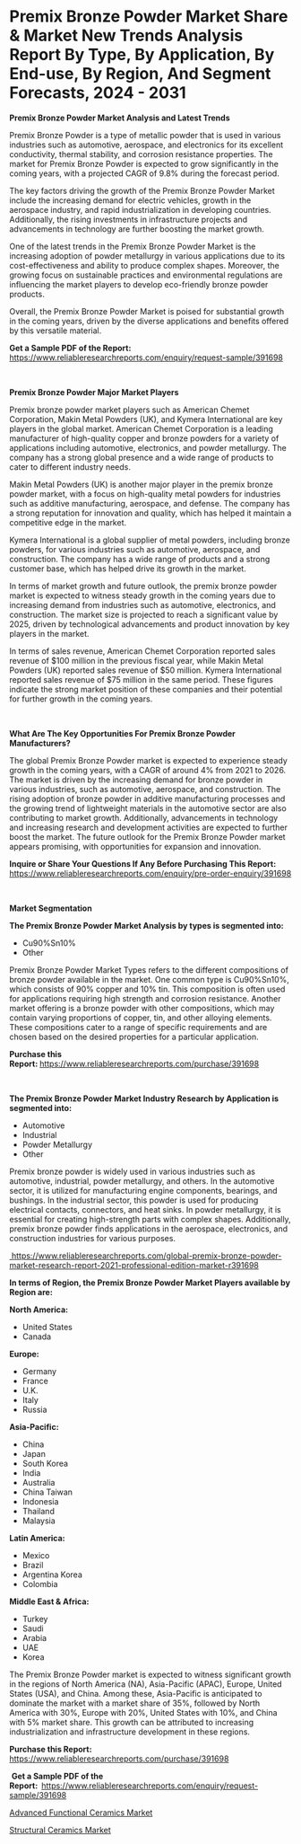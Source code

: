 <p><h1>Premix Bronze Powder Market Share & Market New Trends Analysis Report By Type, By Application, By End-use, By Region, And Segment Forecasts, 2024 - 2031</h1></p><p><strong>Premix Bronze Powder Market Analysis and Latest Trends</strong></p>
<p><p>Premix Bronze Powder is a type of metallic powder that is used in various industries such as automotive, aerospace, and electronics for its excellent conductivity, thermal stability, and corrosion resistance properties. The market for Premix Bronze Powder is expected to grow significantly in the coming years, with a projected CAGR of 9.8% during the forecast period. </p><p>The key factors driving the growth of the Premix Bronze Powder Market include the increasing demand for electric vehicles, growth in the aerospace industry, and rapid industrialization in developing countries. Additionally, the rising investments in infrastructure projects and advancements in technology are further boosting the market growth.</p><p>One of the latest trends in the Premix Bronze Powder Market is the increasing adoption of powder metallurgy in various applications due to its cost-effectiveness and ability to produce complex shapes. Moreover, the growing focus on sustainable practices and environmental regulations are influencing the market players to develop eco-friendly bronze powder products.</p><p>Overall, the Premix Bronze Powder Market is poised for substantial growth in the coming years, driven by the diverse applications and benefits offered by this versatile material.</p></p>
<p><strong>Get a Sample PDF of the Report:&nbsp;</strong> <a href="https://www.reliableresearchreports.com/enquiry/request-sample/391698">https://www.reliableresearchreports.com/enquiry/request-sample/391698</a></p>
<p>&nbsp;</p>
<p><strong>Premix Bronze Powder Major Market Players</strong></p>
<p><p>Premix bronze powder market players such as American Chemet Corporation, Makin Metal Powders (UK), and Kymera International are key players in the global market. American Chemet Corporation is a leading manufacturer of high-quality copper and bronze powders for a variety of applications including automotive, electronics, and powder metallurgy. The company has a strong global presence and a wide range of products to cater to different industry needs.</p><p>Makin Metal Powders (UK) is another major player in the premix bronze powder market, with a focus on high-quality metal powders for industries such as additive manufacturing, aerospace, and defense. The company has a strong reputation for innovation and quality, which has helped it maintain a competitive edge in the market.</p><p>Kymera International is a global supplier of metal powders, including bronze powders, for various industries such as automotive, aerospace, and construction. The company has a wide range of products and a strong customer base, which has helped drive its growth in the market.</p><p>In terms of market growth and future outlook, the premix bronze powder market is expected to witness steady growth in the coming years due to increasing demand from industries such as automotive, electronics, and construction. The market size is projected to reach a significant value by 2025, driven by technological advancements and product innovation by key players in the market.</p><p>In terms of sales revenue, American Chemet Corporation reported sales revenue of $100 million in the previous fiscal year, while Makin Metal Powders (UK) reported sales revenue of $50 million. Kymera International reported sales revenue of $75 million in the same period. These figures indicate the strong market position of these companies and their potential for further growth in the coming years.</p></p>
<p>&nbsp;</p>
<p><strong>What Are The Key Opportunities For Premix Bronze Powder Manufacturers?</strong></p>
<p><p>The global Premix Bronze Powder market is expected to experience steady growth in the coming years, with a CAGR of around 4% from 2021 to 2026. The market is driven by the increasing demand for bronze powder in various industries, such as automotive, aerospace, and construction. The rising adoption of bronze powder in additive manufacturing processes and the growing trend of lightweight materials in the automotive sector are also contributing to market growth. Additionally, advancements in technology and increasing research and development activities are expected to further boost the market. The future outlook for the Premix Bronze Powder market appears promising, with opportunities for expansion and innovation.</p></p>
<p><strong>Inquire or Share Your Questions If Any Before Purchasing This Report:</strong> <a href="https://www.reliableresearchreports.com/enquiry/pre-order-enquiry/391698">https://www.reliableresearchreports.com/enquiry/pre-order-enquiry/391698</a></p>
<p>&nbsp;</p>
<p><strong>Market Segmentation</strong></p>
<p><strong>The Premix Bronze Powder Market Analysis by types is segmented into:</strong></p>
<p><ul><li>Cu90%Sn10%</li><li>Other</li></ul></p>
<p><p>Premix Bronze Powder Market Types refers to the different compositions of bronze powder available in the market. One common type is Cu90%Sn10%, which consists of 90% copper and 10% tin. This composition is often used for applications requiring high strength and corrosion resistance. Another market offering is a bronze powder with other compositions, which may contain varying proportions of copper, tin, and other alloying elements. These compositions cater to a range of specific requirements and are chosen based on the desired properties for a particular application.</p></p>
<p><strong>Purchase this Report:&nbsp;</strong><a href="https://www.reliableresearchreports.com/purchase/391698">https://www.reliableresearchreports.com/purchase/391698</a></p>
<p>&nbsp;</p>
<p><strong>The Premix Bronze Powder Market Industry Research by Application is segmented into:</strong></p>
<p><ul><li>Automotive</li><li>Industrial</li><li>Powder Metallurgy</li><li>Other</li></ul></p>
<p><p>Premix bronze powder is widely used in various industries such as automotive, industrial, powder metallurgy, and others. In the automotive sector, it is utilized for manufacturing engine components, bearings, and bushings. In the industrial sector, this powder is used for producing electrical contacts, connectors, and heat sinks. In powder metallurgy, it is essential for creating high-strength parts with complex shapes. Additionally, premix bronze powder finds applications in the aerospace, electronics, and construction industries for various purposes.</p></p>
<p><a href="https://www.reliableresearchreports.com/global-premix-bronze-powder-market-research-report-2021-professional-edition-market-r391698">&nbsp;https://www.reliableresearchreports.com/global-premix-bronze-powder-market-research-report-2021-professional-edition-market-r391698</a></p>
<p><strong>In terms of Region, the Premix Bronze Powder Market Players available by Region are:</strong></p>
<p>
    <p> <strong> North America: </strong>
        <ul>
            <li>United States</li>
            <li>Canada</li>
        </ul>
        </p> 
    <p> <strong> Europe: </strong>
        <ul>
            <li>Germany</li>
            <li>France</li>
            <li>U.K.</li>
            <li>Italy</li>
            <li>Russia</li>
        </ul>
        </p> 
    <p> <strong> Asia-Pacific: </strong>
        <ul>
            <li>China</li>
            <li>Japan</li>
            <li>South Korea</li>
            <li>India</li>
            <li>Australia</li>
            <li>China Taiwan</li>
            <li>Indonesia</li>
            <li>Thailand</li>
            <li>Malaysia</li>
        </ul>
        </p> 
    <p> <strong> Latin America: </strong>
        <ul>
            <li>Mexico</li>
            <li>Brazil</li>
            <li>Argentina Korea</li>
            <li>Colombia</li>
        </ul>
        </p> 
    <p> <strong> Middle East & Africa: </strong>
        <ul>
            <li>Turkey</li>
            <li>Saudi</li>
            <li>Arabia</li>
            <li>UAE</li>
            <li>Korea</li>
        </ul>
    </p>
    </p>
<p><p>The Premix Bronze Powder market is expected to witness significant growth in the regions of North America (NA), Asia-Pacific (APAC), Europe, United States (USA), and China. Among these, Asia-Pacific is anticipated to dominate the market with a market share of 35%, followed by North America with 30%, Europe with 20%, United States with 10%, and China with 5% market share. This growth can be attributed to increasing industrialization and infrastructure development in these regions.</p></p>
<p><strong>Purchase this Report: </strong><a href="https://www.reliableresearchreports.com/purchase/391698">https://www.reliableresearchreports.com/purchase/391698</a></p>
<p>&nbsp;<strong>Get a Sample PDF of the Report:&nbsp;&nbsp;</strong><a href="https://www.reliableresearchreports.com/enquiry/request-sample/391698">https://www.reliableresearchreports.com/enquiry/request-sample/391698</a></p>
<p><strong></strong></p>
<p><p><a href="https://github.com/markusgodoy/Market-Research-Report-List-3/blob/main/advanced-functional-ceramics-market.md">Advanced Functional Ceramics Market</a></p><p><a href="https://github.com/arionmp/Market-Research-Report-List-3/blob/main/structural-ceramics-market.md">Structural Ceramics Market</a></p></p>